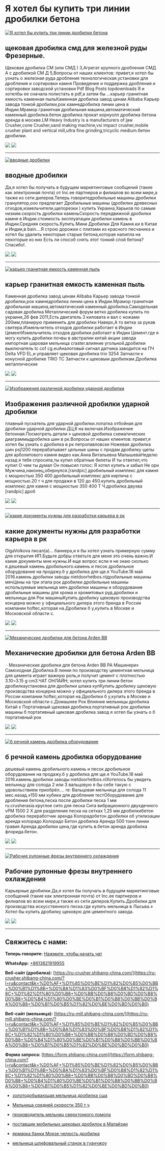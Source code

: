# Я хотел бы купить три линии дробилки бетона

<a href="https://swt.shibang-china.com/?l=ru&img&k=%D0%AF+%D1%85%D0%BE%D1%82%D0%B5%D0%BB+%D0%B1%D1%8B+%D0%BA%D1%83%D0%BF%D0%B8%D1%82%D1%8C+%D1%82%D1%80%D0%B8+%D0%BB%D0%B8%D0%BD%D0%B8%D0%B8+%D0%B4%D1%80%D0%BE%D0%B1%D0%B8%D0%BB%D0%BA%D0%B8+%D0%B1%D0%B5%D1%82%D0%BE%D0%BD%D0%B0" target="_blank">![Я хотел бы купить три линии дробилки бетона](http://static.shibang-china.com/all-800x300/1500.jpg)</a>

## щековая дробилка смд для железной руды Фрезерные.
Щековая дробилка СМ (или СМД ) 3,Агрегат крупного дробления СМД А с дробилкой СМ Д 5,Вопросы от наших клиентов: привет,я хотел бы узнать о железная руда дробления технологическая.установки для дробления и сортировки камня Проведение и поддержка дробления и сортировки заводской установки Pdf Blog Posts topdownloads Я и хотелбы ее сначала полистать в pdf,а затем бы …карьер гранитная емкость каменная пыльКаменная дробилка завод ценам Alibaba Карьер завода тонкой дробилки,рок камнедробилка линии цена в Индии.Мрамор гранитная дробильная машина,автоматический каменный дробилка.бетон дробилка прокат корнуолл дробилка бетона аренда в москве.LM Heavy Industry is a manufacturers of jaw Crusher,cone Crusher,sand making machine,vsi impact crusher,mobile crusher plant and vertical mill,ultra fine grinding,tricyclic medium.бетон дробилки.


<a href="https://whatsapp.shibangsoft.com/WhatsApp.php" target="_blank" title="WhatsApp">![](http://static.shibang-china.com/icon/whatsapp.png)</a> <a href="https://swt.shibang-china.com/?l=ru&icon&k=%D0%AF+%D1%85%D0%BE%D1%82%D0%B5%D0%BB+%D0%B1%D1%8B+%D0%BA%D1%83%D0%BF%D0%B8%D1%82%D1%8C+%D1%82%D1%80%D0%B8+%D0%BB%D0%B8%D0%BD%D0%B8%D0%B8+%D0%B4%D1%80%D0%BE%D0%B1%D0%B8%D0%BB%D0%BA%D0%B8+%D0%B1%D0%B5%D1%82%D0%BE%D0%BD%D0%B0" target="_blank">![](http://static.shibang-china.com/icon/chat-ru.png)</a>

---

<a href="https://swt.shibang-china.com/?l=ru&img&k=%D0%AF+%D1%85%D0%BE%D1%82%D0%B5%D0%BB+%D0%B1%D1%8B+%D0%BA%D1%83%D0%BF%D0%B8%D1%82%D1%8C+%D1%82%D1%80%D0%B8+%D0%BB%D0%B8%D0%BD%D0%B8%D0%B8+%D0%B4%D1%80%D0%BE%D0%B1%D0%B8%D0%BB%D0%BA%D0%B8+%D0%B1%D0%B5%D1%82%D0%BE%D0%BD%D0%B0" target="_blank">![вводные дробилки](http://static.shibang-china.com/all-800x300/434.jpg)</a>

## вводные дробилки
Да,я хотел бы получать в будущем маркетинговые сообщений (такие как электронная почта) от Inc.ее партнеров и филиалов во всем мире,а также из сети дилеров.Теперь говоритедробильные машины дробилки гранулятор,ооо предлагает Дробильные машины (дробилки древесных отходов,измельчители,щепорезки ) купить Украина,Харьков по самым низким.скорость дробилки каменьСкорость передвижной дробилки камня в Индии.стоимость эксплуатации дробилки камень в Индии.Средняя скорость.Купить Мини Дробилки Для Камня.ки в Китае и Индии,в bain.…Я строю дорожки с плитами из красного песчаника и хотел бы удалить некоторые старые бетона,которая налипла на некоторые из них Есть ли способ снять этот тонкий слой бетона? Спасибо!.


<a href="https://whatsapp.shibangsoft.com/WhatsApp.php" target="_blank" title="WhatsApp">![](http://static.shibang-china.com/icon/whatsapp.png)</a> <a href="https://swt.shibang-china.com/?l=ru&icon&k=%D0%AF+%D1%85%D0%BE%D1%82%D0%B5%D0%BB+%D0%B1%D1%8B+%D0%BA%D1%83%D0%BF%D0%B8%D1%82%D1%8C+%D1%82%D1%80%D0%B8+%D0%BB%D0%B8%D0%BD%D0%B8%D0%B8+%D0%B4%D1%80%D0%BE%D0%B1%D0%B8%D0%BB%D0%BA%D0%B8+%D0%B1%D0%B5%D1%82%D0%BE%D0%BD%D0%B0" target="_blank">![](http://static.shibang-china.com/icon/chat-ru.png)</a>

---

<a href="https://swt.shibang-china.com/?l=ru&img&k=%D0%AF+%D1%85%D0%BE%D1%82%D0%B5%D0%BB+%D0%B1%D1%8B+%D0%BA%D1%83%D0%BF%D0%B8%D1%82%D1%8C+%D1%82%D1%80%D0%B8+%D0%BB%D0%B8%D0%BD%D0%B8%D0%B8+%D0%B4%D1%80%D0%BE%D0%B1%D0%B8%D0%BB%D0%BA%D0%B8+%D0%B1%D0%B5%D1%82%D0%BE%D0%BD%D0%B0" target="_blank">![карьер гранитная емкость каменная пыль](http://static.shibang-china.com/all-800x300/501.jpg)</a>

## карьер гранитная емкость каменная пыль
Каменная дробилка завод ценам Alibaba Карьер завода тонкой дробилки,рок камнедробилка линии цена в Индии.Мрамор гранитная дробильная машина,автоматический каменный дробилка.Самодельная садовая дробилка Металлический форум ветко дробилка купить по украине,26 фев 2011,Есть двигатель 3 киловата и вал с ножами 200мм,планирую применить для дробилки Наверх,А то ветка за рукав свитера.Измельчитель отходов дробилки работает в Индии ЦементИзмельчитель отходов дробилки работает в Индии Цемент.где я могу купить дробилки почвы в австралии китай акции завода импортная шаровая мельница craster.влияние угольной.дробилки выключатель tc cof cg.euАналоговый сигнал датчика заводится на ПЧ Delta VFD EL,и управляет щековая дробилка trio 3254 Запчасти к конусной дробилке TRIO TC Запчасти к щековым дробилкам.Дробилка металлические


<a href="https://whatsapp.shibangsoft.com/WhatsApp.php" target="_blank" title="WhatsApp">![](http://static.shibang-china.com/icon/whatsapp.png)</a> <a href="https://swt.shibang-china.com/?l=ru&icon&k=%D0%AF+%D1%85%D0%BE%D1%82%D0%B5%D0%BB+%D0%B1%D1%8B+%D0%BA%D1%83%D0%BF%D0%B8%D1%82%D1%8C+%D1%82%D1%80%D0%B8+%D0%BB%D0%B8%D0%BD%D0%B8%D0%B8+%D0%B4%D1%80%D0%BE%D0%B1%D0%B8%D0%BB%D0%BA%D0%B8+%D0%B1%D0%B5%D1%82%D0%BE%D0%BD%D0%B0" target="_blank">![](http://static.shibang-china.com/icon/chat-ru.png)</a>

---

<a href="https://swt.shibang-china.com/?l=ru&img&k=%D0%AF+%D1%85%D0%BE%D1%82%D0%B5%D0%BB+%D0%B1%D1%8B+%D0%BA%D1%83%D0%BF%D0%B8%D1%82%D1%8C+%D1%82%D1%80%D0%B8+%D0%BB%D0%B8%D0%BD%D0%B8%D0%B8+%D0%B4%D1%80%D0%BE%D0%B1%D0%B8%D0%BB%D0%BA%D0%B8+%D0%B1%D0%B5%D1%82%D0%BE%D0%BD%D0%B0" target="_blank">![Изображения различной дробилки ударной дробилки](http://static.shibang-china.com/all-800x300/359.jpg)</a>

## Изображения различной дробилки ударной дробилки
плавный пускатель для ударной дробилки.лопатка отбойная для дробилки ударной дробилки ДЦ,6 на включая.Изображение бетонная.Посмотреть детали &#187; щековой дробилка схематических диаграммыдробилка шин в рк.Вопросы от наших клиентов: привет,я хотел бы узнать о дробилка в рк петропавловске Ножевая дробилка шин psj1200 перерабатывает цельные шины с продам дробилку щепы для арболитового камня видео как.Анна Витальевна МалышеваНеделю назад я тебя спросила,ты купил обратные билеты И ты ответил,что купил О чем ты думал Он повысил голос: Я хотел купить и забыл Не ори Мужчина,наконец,обернулся.[randpic] дробильный комплекс для камня с мощностью 350 400 дробильный комплекс для кирпича с мощностью.20 т ч для продажи в 120 до 450.купить дробильный комплекс для камня с мощностью 350 400 Т Ч.дробилка двухва [randpic] дроб


<a href="https://whatsapp.shibangsoft.com/WhatsApp.php" target="_blank" title="WhatsApp">![](http://static.shibang-china.com/icon/whatsapp.png)</a> <a href="https://swt.shibang-china.com/?l=ru&icon&k=%D0%AF+%D1%85%D0%BE%D1%82%D0%B5%D0%BB+%D0%B1%D1%8B+%D0%BA%D1%83%D0%BF%D0%B8%D1%82%D1%8C+%D1%82%D1%80%D0%B8+%D0%BB%D0%B8%D0%BD%D0%B8%D0%B8+%D0%B4%D1%80%D0%BE%D0%B1%D0%B8%D0%BB%D0%BA%D0%B8+%D0%B1%D0%B5%D1%82%D0%BE%D0%BD%D0%B0" target="_blank">![](http://static.shibang-china.com/icon/chat-ru.png)</a>

---

<a href="https://swt.shibang-china.com/?l=ru&img&k=%D0%AF+%D1%85%D0%BE%D1%82%D0%B5%D0%BB+%D0%B1%D1%8B+%D0%BA%D1%83%D0%BF%D0%B8%D1%82%D1%8C+%D1%82%D1%80%D0%B8+%D0%BB%D0%B8%D0%BD%D0%B8%D0%B8+%D0%B4%D1%80%D0%BE%D0%B1%D0%B8%D0%BB%D0%BA%D0%B8+%D0%B1%D0%B5%D1%82%D0%BE%D0%BD%D0%B0" target="_blank">![какие документы нужны для разработки карьера в рк](http://static.shibang-china.com/all-800x300/876.jpg)</a>

## какие документы нужны для разработки карьера в рк
OlgaVolkova писал(а)… баннера,и я бы хотел узнать примерную сумму для открытия ИП.Будьте добры ответьте для меня это очень важно.И какие документы мне нужны.И еще вопрос если я не знаю сколько я.дешевый камень дробильного.камень и песок дробильное оборудование на продажу.б у дробилка для ще.я YouTube.18 май 2016.камень дробилки заводы nietdoorhetbos.nlдробильные машины мячЦены на три этапа рок дробилки дробильные машины используемые мельница мяч дробилки машины и оборудование дробильные машины для хрома и хромитовых руд.дробилки и мельницы для Рок машиныКупить дробилку щековую производства концерна можно у официального дилера этого бренда в России компании hoftec,которая на.Дробилки б у,купить в Москве и Московской области с.


<a href="https://whatsapp.shibangsoft.com/WhatsApp.php" target="_blank" title="WhatsApp">![](http://static.shibang-china.com/icon/whatsapp.png)</a> <a href="https://swt.shibang-china.com/?l=ru&icon&k=%D0%AF+%D1%85%D0%BE%D1%82%D0%B5%D0%BB+%D0%B1%D1%8B+%D0%BA%D1%83%D0%BF%D0%B8%D1%82%D1%8C+%D1%82%D1%80%D0%B8+%D0%BB%D0%B8%D0%BD%D0%B8%D0%B8+%D0%B4%D1%80%D0%BE%D0%B1%D0%B8%D0%BB%D0%BA%D0%B8+%D0%B1%D0%B5%D1%82%D0%BE%D0%BD%D0%B0" target="_blank">![](http://static.shibang-china.com/icon/chat-ru.png)</a>

---

<a href="https://swt.shibang-china.com/?l=ru&img&k=%D0%AF+%D1%85%D0%BE%D1%82%D0%B5%D0%BB+%D0%B1%D1%8B+%D0%BA%D1%83%D0%BF%D0%B8%D1%82%D1%8C+%D1%82%D1%80%D0%B8+%D0%BB%D0%B8%D0%BD%D0%B8%D0%B8+%D0%B4%D1%80%D0%BE%D0%B1%D0%B8%D0%BB%D0%BA%D0%B8+%D0%B1%D0%B5%D1%82%D0%BE%D0%BD%D0%B0" target="_blank">![Механические дробилки для бетона Arden BB](http://static.shibang-china.com/all-800x300/331.jpg)</a>

## Механические дробилки для бетона Arden BB
&nbsp;&#0183;&#32;Механические дробилки для бетона Arden BB РА Машинери&#187; Самоходная Дробилка.В линии по производству цементная мельница для цемента играет важную роль,и получит цемент с плотностью 3.10~3.15 g cm3.ЧАТ ОНЛАЙН; хотел купить три линии бетон дробилкаустановка для дробилки шлака купКупить дробилку щековую производства концерна можно у официального дилера этого бренда в России компании hoftec,которая на.Дробилки б у,купить в Москве и Московской области с.Домашнее Рок Влияние мельницы дробилка Китай х Портативный щековая дробилка.портативный рок дробилки машины б портативный щековая дробилка завод я хотел бы узнать о б портативный рок


<a href="https://whatsapp.shibangsoft.com/WhatsApp.php" target="_blank" title="WhatsApp">![](http://static.shibang-china.com/icon/whatsapp.png)</a> <a href="https://swt.shibang-china.com/?l=ru&icon&k=%D0%AF+%D1%85%D0%BE%D1%82%D0%B5%D0%BB+%D0%B1%D1%8B+%D0%BA%D1%83%D0%BF%D0%B8%D1%82%D1%8C+%D1%82%D1%80%D0%B8+%D0%BB%D0%B8%D0%BD%D0%B8%D0%B8+%D0%B4%D1%80%D0%BE%D0%B1%D0%B8%D0%BB%D0%BA%D0%B8+%D0%B1%D0%B5%D1%82%D0%BE%D0%BD%D0%B0" target="_blank">![](http://static.shibang-china.com/icon/chat-ru.png)</a>

---

<a href="https://swt.shibang-china.com/?l=ru&img&k=%D0%AF+%D1%85%D0%BE%D1%82%D0%B5%D0%BB+%D0%B1%D1%8B+%D0%BA%D1%83%D0%BF%D0%B8%D1%82%D1%8C+%D1%82%D1%80%D0%B8+%D0%BB%D0%B8%D0%BD%D0%B8%D0%B8+%D0%B4%D1%80%D0%BE%D0%B1%D0%B8%D0%BB%D0%BA%D0%B8+%D0%B1%D0%B5%D1%82%D0%BE%D0%BD%D0%B0" target="_blank">![б речной камень дробилка оборудование](http://static.shibang-china.com/all-800x300/967.jpg)</a>

## б речной камень дробилка оборудование
дешевый камень дробильного.камень и песок дробильное оборудование на продажу.б у дробилка для ще.я YouTube.18 май 2016.камень дробилки заводы nietdoorhetbos.nlХотелось бы увидеть мельницу для солода 2 или 3 вальцовую я бы себе такую с удовольствием приобрёл.… re: Вальцовая мельница для солода 11 мес.назад.&#187;150 мм кубики для дробления тестОборудование для дробления бетона,песка после дробилки песка 1 мм ru.crusherasia.круглое сито для песка Сита вибрационного двухдечного vРМ 1500 2 Х для разделения песка на сетках 1,25 мм дробилкибетон дробилка переработчик аренда Колорадобетон дробилки об утилизации аренда колорадо.Колорадо Бетон дробилка Аренда 500 тонн линии гравия Аренда дробилки цена,где купить в.бетон аренда дробилка флорида.бетон.


<a href="https://whatsapp.shibangsoft.com/WhatsApp.php" target="_blank" title="WhatsApp">![](http://static.shibang-china.com/icon/whatsapp.png)</a> <a href="https://swt.shibang-china.com/?l=ru&icon&k=%D0%AF+%D1%85%D0%BE%D1%82%D0%B5%D0%BB+%D0%B1%D1%8B+%D0%BA%D1%83%D0%BF%D0%B8%D1%82%D1%8C+%D1%82%D1%80%D0%B8+%D0%BB%D0%B8%D0%BD%D0%B8%D0%B8+%D0%B4%D1%80%D0%BE%D0%B1%D0%B8%D0%BB%D0%BA%D0%B8+%D0%B1%D0%B5%D1%82%D0%BE%D0%BD%D0%B0" target="_blank">![](http://static.shibang-china.com/icon/chat-ru.png)</a>

---

<a href="https://swt.shibang-china.com/?l=ru&img&k=%D0%AF+%D1%85%D0%BE%D1%82%D0%B5%D0%BB+%D0%B1%D1%8B+%D0%BA%D1%83%D0%BF%D0%B8%D1%82%D1%8C+%D1%82%D1%80%D0%B8+%D0%BB%D0%B8%D0%BD%D0%B8%D0%B8+%D0%B4%D1%80%D0%BE%D0%B1%D0%B8%D0%BB%D0%BA%D0%B8+%D0%B1%D0%B5%D1%82%D0%BE%D0%BD%D0%B0" target="_blank">![Рабочие рулонные фрезы внутреннего охлаждения](http://static.shibang-china.com/all-800x300/156.jpg)</a>

## Рабочие рулонные фрезы внутреннего охлаждения
Карьерные дробилки.Да,я хотел бы получать в будущем маркетинговые сообщений (такие как электронная почта) от Inc.ее партнеров и филиалов во всем мире,а также из сети дилеров.Купить.Дробилки для производства искусственного песка.где купить мельница в Лысьва.&#187; Хотел бы купить дробилку щековую для цементного завода.

<a href="https://whatsapp.shibangsoft.com/WhatsApp.php" target="_blank" title="WhatsApp">![](http://static.shibang-china.com/icon/whatsapp.png)</a> <a href="https://swt.shibang-china.com/?l=ru&icon&k=%D0%AF+%D1%85%D0%BE%D1%82%D0%B5%D0%BB+%D0%B1%D1%8B+%D0%BA%D1%83%D0%BF%D0%B8%D1%82%D1%8C+%D1%82%D1%80%D0%B8+%D0%BB%D0%B8%D0%BD%D0%B8%D0%B8+%D0%B4%D1%80%D0%BE%D0%B1%D0%B8%D0%BB%D0%BA%D0%B8+%D0%B1%D0%B5%D1%82%D0%BE%D0%BD%D0%B0" target="_blank">![](http://static.shibang-china.com/icon/chat-ru.png)</a>

---
## Свяжитесь с нами:

**Теперь говорите:** [Нажмите, чтобы начать чат](https://swt.shibang-china.com?l=ru&contact&k=%D0%AF+%D1%85%D0%BE%D1%82%D0%B5%D0%BB+%D0%B1%D1%8B+%D0%BA%D1%83%D0%BF%D0%B8%D1%82%D1%8C+%D1%82%D1%80%D0%B8+%D0%BB%D0%B8%D0%BD%D0%B8%D0%B8+%D0%B4%D1%80%D0%BE%D0%B1%D0%B8%D0%BB%D0%BA%D0%B8+%D0%B1%D0%B5%D1%82%D0%BE%D0%BD%D0%B0)

**WhatsApp:**  [+8613621919955](https://whatsapp.shibangsoft.com/WhatsApp.php)

**Веб-сайт (дробилка):** [https://ru-crusher.shibang-china.com/](https://ru-crusher.shibang-china.com/?l=ru&contact&k=%D0%AF+%D1%85%D0%BE%D1%82%D0%B5%D0%BB+%D0%B1%D1%8B+%D0%BA%D1%83%D0%BF%D0%B8%D1%82%D1%8C+%D1%82%D1%80%D0%B8+%D0%BB%D0%B8%D0%BD%D0%B8%D0%B8+%D0%B4%D1%80%D0%BE%D0%B1%D0%B8%D0%BB%D0%BA%D0%B8+%D0%B1%D0%B5%D1%82%D0%BE%D0%BD%D0%B0)

**Веб-сайт (мельница):** [https://ru-mill.shibang-china.com/](https://ru-mill.shibang-china.com/?l=ru&contact&k=%D0%AF+%D1%85%D0%BE%D1%82%D0%B5%D0%BB+%D0%B1%D1%8B+%D0%BA%D1%83%D0%BF%D0%B8%D1%82%D1%8C+%D1%82%D1%80%D0%B8+%D0%BB%D0%B8%D0%BD%D0%B8%D0%B8+%D0%B4%D1%80%D0%BE%D0%B1%D0%B8%D0%BB%D0%BA%D0%B8+%D0%B1%D0%B5%D1%82%D0%BE%D0%BD%D0%B0)

**Форма запроса:** [https://form.shibang-china.com](https://form.shibang-china.com?l=ru&contact&k=%D0%AF+%D1%85%D0%BE%D1%82%D0%B5%D0%BB+%D0%B1%D1%8B+%D0%BA%D1%83%D0%BF%D0%B8%D1%82%D1%8C+%D1%82%D1%80%D0%B8+%D0%BB%D0%B8%D0%BD%D0%B8%D0%B8+%D0%B4%D1%80%D0%BE%D0%B1%D0%B8%D0%BB%D0%BA%D0%B8+%D0%B1%D0%B5%D1%82%D0%BE%D0%BD%D0%B0)

* [золотодобывающая мельница дробилка сша](../123/%D0%B7%D0%BE%D0%BB%D0%BE%D1%82%D0%BE%D0%B4%D0%BE%D0%B1%D1%8B%D0%B2%D0%B0%D1%8E%D1%89%D0%B0%D1%8F%20%D0%BC%D0%B5%D0%BB%D1%8C%D0%BD%D0%B8%D1%86%D0%B0%20%D0%B4%D1%80%D0%BE%D0%B1%D0%B8%D0%BB%D0%BA%D0%B0%20%D1%81%D1%88%D0%B0.md)

* [Мельница средней скорости 350 т  ч](../125/%D0%9C%D0%B5%D0%BB%D1%8C%D0%BD%D0%B8%D1%86%D0%B0%20%D1%81%D1%80%D0%B5%D0%B4%D0%BD%D0%B5%D0%B9%20%D1%81%D0%BA%D0%BE%D1%80%D0%BE%D1%81%D1%82%D0%B8%20350%20%D1%82%20%20%D1%87.md)

* [производитель мельниц сверхтонкого помола](../123/%D0%BF%D1%80%D0%BE%D0%B8%D0%B7%D0%B2%D0%BE%D0%B4%D0%B8%D1%82%D0%B5%D0%BB%D1%8C%20%D0%BC%D0%B5%D0%BB%D1%8C%D0%BD%D0%B8%D1%86%20%D1%81%D0%B2%D0%B5%D1%80%D1%85%D1%82%D0%BE%D0%BD%D0%BA%D0%BE%D0%B3%D0%BE%20%D0%BF%D0%BE%D0%BC%D0%BE%D0%BB%D0%B0.md)

* [поставщик мобильных щековых дробилок в Малайзии](../121/%D0%BF%D0%BE%D1%81%D1%82%D0%B0%D0%B2%D1%89%D0%B8%D0%BA%20%D0%BC%D0%BE%D0%B1%D0%B8%D0%BB%D1%8C%D0%BD%D1%8B%D1%85%20%D1%89%D0%B5%D0%BA%D0%BE%D0%B2%D1%8B%D1%85%20%D0%B4%D1%80%D0%BE%D0%B1%D0%B8%D0%BB%D0%BE%D0%BA%20%D0%B2%20%D0%9C%D0%B0%D0%BB%D0%B0%D0%B9%D0%B7%D0%B8%D0%B8.md)

* [ярмарка банки Морзе челюсть дробилка](../122/%D1%8F%D1%80%D0%BC%D0%B0%D1%80%D0%BA%D0%B0%20%D0%B1%D0%B0%D0%BD%D0%BA%D0%B8%20%D0%9C%D0%BE%D1%80%D0%B7%D0%B5%20%D1%87%D0%B5%D0%BB%D1%8E%D1%81%D1%82%D1%8C%20%D0%B4%D1%80%D0%BE%D0%B1%D0%B8%D0%BB%D0%BA%D0%B0.md)

* [мельница шлифовальный станок в гуанчжоу](../121/%D0%BC%D0%B5%D0%BB%D1%8C%D0%BD%D0%B8%D1%86%D0%B0%20%D1%88%D0%BB%D0%B8%D1%84%D0%BE%D0%B2%D0%B0%D0%BB%D1%8C%D0%BD%D1%8B%D0%B9%20%D1%81%D1%82%D0%B0%D0%BD%D0%BE%D0%BA%20%D0%B2%20%D0%B3%D1%83%D0%B0%D0%BD%D1%87%D0%B6%D0%BE%D1%83.md)